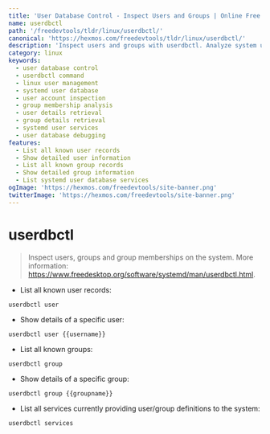 ```yaml
---
title: 'User Database Control - Inspect Users and Groups | Online Free DevTools by Hexmos'
name: userdbctl
path: '/freedevtools/tldr/linux/userdbctl/'
canonical: 'https://hexmos.com/freedevtools/tldr/linux/userdbctl/'
description: 'Inspect users and groups with userdbctl. Analyze system user databases and manage memberships. Free online tool, no registration required.'
category: linux
keywords:
  - user database control
  - userdbctl command
  - linux user management
  - systemd user database
  - user account inspection
  - group membership analysis
  - user details retrieval
  - group details retrieval
  - systemd user services
  - user database debugging
features:
  - List all known user records
  - Show detailed user information
  - List all known group records
  - Show detailed group information
  - List systemd user database services
ogImage: 'https://hexmos.com/freedevtools/site-banner.png'
twitterImage: 'https://hexmos.com/freedevtools/site-banner.png'
---
```


# userdbctl

> Inspect users, groups and group memberships on the system.
> More information: <https://www.freedesktop.org/software/systemd/man/userdbctl.html>.

- List all known user records:

`userdbctl user`

- Show details of a specific user:

`userdbctl user {{username}}`

- List all known groups:

`userdbctl group`

- Show details of a specific group:

`userdbctl group {{groupname}}`

- List all services currently providing user/group definitions to the system:

`userdbctl services`
